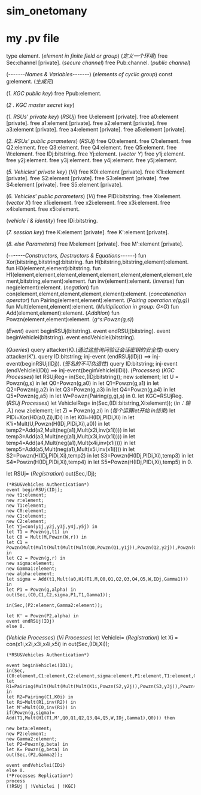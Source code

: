 # sim_onetomany  
# my .pv file
type element. (*element in finite field or group*) (*定义一个环境*)
free Sec:channel [private].		(*secure channel*)
free Pub:channel.			(*public channel*)


(*-------Names & Variables-------*)
(*elements of cyclic group*)
const g:element.  (*生成元*)

(*1. KGC public key*)
free Ppub:element.

(*2 . KGC master secret key*)


(*1. RSUs' private key*)
(*RSUj*)
free U:element [private].
free a0:element [private].
free a1:element [private].
free a2:element [private].
free a3:element [private].
free a4:element [private].
free a5:element [private].

(*2. RSUs' public parameters*)
(*RSUj*)
free Q0:element.
free Q1:element.
free Q2:element.
free Q3:element.
free Q4:element.
free Q5:element.
free W:element.
free IDj:bitstring.
free Yj:element. (*vector Y*)
free y1j:element.
free y2j:element.
free y3j:element.
free y4j:element.
free y5j:element.


(*5. Vehicles' private key*)
(*Vi*)
free K0i:element [private].
free K1i:element [private].
free S2:element [private].
free S3:element [private].
free S4:element [private].
free S5:element [private].


(*6. Vehicles' public parameters*)
(*Vi*)
free PIDi:bitstring.
free Xi:element. (*vector X*)
free x1i:element.
free x2i:element.
free x3i:element.
free x4i:element.
free x5i:element.

(*vehicle i & identity*)
free IDi:bitstring.

(*7. session key*)
free K:element [private].
free K':element [private].

(*8. else Parameters*)
free M:element [private].
free M':element [private].


(*-------Constructors, Destructors & Equations------*)
fun Xor(bitstring,bitstring):bitstring.
fun H(bitstring,bitstring,element):element.
fun H0(element,element):bitstring.
fun H1(element,element,element,element,element,element,element,element,element,bitstring,element):element.
fun inv(element):element. (*inverse*)
fun neg(element):element. (*negation*)
fun con(element,element,element,element,element):element. (*concatenation operator*)
fun Pairing(element,element):element.  (*Pairing operation:e(g,g)*)
fun Mult(element,element):element.  (*Multiplication in group: G×G*)
fun Add(element,element):element.	 (*Addition*)
fun Powzn(element,element):element. 	(*g^s:Powzn(g,s)*)

(*Event*)
event beginRSUj(bitstring).
event endRSUj(bitstring).
event beginVehiclei(bitstring).
event endVehiclei(bitstring).

(*Queries*)
query attacker(K).(*通过这些询问验证会话密钥的安全性*)
query attacker(K').
query ID:bitstring; inj-event (endRSUj(IDj)) ==> inj-event(beginRSUj(IDj)). (*签名的不可伪造性*)
query ID:bitstring; inj-event (endVehiclei(IDi)) ==> inj-event(beginVehiclei(IDi)).
(*Processes*)
(*KGC Processes*)
let RSUjReg=
	in(Sec,(IDj:bitstring)); 
	new s:element;
	let U = Powzn(g,s) in 
	let Q0=Powzn(g,a0) in 
	let Q1=Powzn(g,a1) in 
	let Q2=Powzn(g,a2) in 
	let Q3=Powzn(g,a3) in 
	let Q4=Powzn(g,a4) in 
	let Q5=Powzn(g,a5) in 
	let W=Powzn(Pairing(g,g),s) in
	0.
let KGC=RSUjReg.
(*RSUj Processes*)
let VehicleiReg=
	in(Sec,(IDi:bitstring,Xi:element)); (*in：输入*)
	new zi:element;
	let Zi = Powzn(g,zi) in        (*每个运算let开始 in结束*)
	let PIDi=Xor(H0(a0,Zi),IDi) in
	let K0i=H(IDj,PIDi,Xi) in
	let K1i=Mult(U,Powzn(H(IDj,PIDi,Xi),a0)) in
	let temp2=Add(a2,Mult(neg(a1),Mult(x2i,inv(x1i)))) in
	let temp3=Add(a3,Mult(neg(a1),Mult(x3i,inv(x1i)))) in
	let temp4=Add(a4,Mult(neg(a1),Mult(x4i,inv(x1i)))) in
	let temp5=Add(a5,Mult(neg(a1),Mult(x5i,inv(x1i)))) in
	let S2=Powzn(H(IDj,PIDi,Xi),temp2) in
	let S3=Powzn(H(IDj,PIDi,Xi),temp3) in
	let S4=Powzn(H(IDj,PIDi,Xi),temp4) in
	let S5=Powzn(H(IDj,PIDi,Xi),temp5) in
	0.

let RSUj=
	(*Registration*)
	out(Sec,IDj);
	
	(*RSU&Vehicles Authentication*)
	event beginRSUj(IDj);
	new t1:element;
	new r:element;
	new T1:element;
	new C0:element;
	new C1:element;
	new C2:element;
	let Yj=con(y1j,y2j,y3j,y4j,y5j) in
	let T1 = Powzn(g,t1) in 
	let C0 = Mult(M,Powzn(W,r)) in
	let C1 = Powzn(Mult(Mult(Mult(Mult(Mult(Q0,Powzn(Q1,y1j)),Powzn(Q2,y2j)),Powzn(Q3,y3j)),Powzn(Q4,y4j)),Powzn(Q5,y5j)),r) in
	let C2 = Powzn(g,r) in 
	new sigma:element;
	new Gamma1:element;
	new alpha:element;
	let sigma = Add(t1,Mult(a0,H1(T1,M,Q0,Q1,Q2,Q3,Q4,Q5,W,IDj,Gamma1))) in
	let P1 = Powzn(g,alpha) in 
	out(Sec,(C0,C1,C2,sigma,P1,T1,Gamma1));
	
	in(Sec,(P2:element,Gamma2:element));
	
	let K' = Powzn(P2,alpha) in
	event endRSUj(IDj)
	else 0.


(*Vehicle Processes*)
(*Vi Processes*)
let Vehiclei=
	(*Registration*)
	let Xi = con(x1i,x2i,x3i,x4i,x5i) in 
	out(Sec,(IDi,Xi));
	
	(*RSU&Vehicles Authentication*)
	
    event beginVehiclei(IDi);
	in(Sec,(C0:element,C1:element,C2:element,sigma:element,P1:element,T1:element,Gamma1:element));
	let R1=Pairing(Mult(Mult(Mult(Mult(K1i,Powzn(S2,y2j)),Powzn(S3,y3j)),Powzn(S4,y4j)),Powzn(S5,y5j)),C2) in
	let R2=Pairing(C1,K0i) in
	let Ri=Mult(R1,inv(R2)) in
	let M'=Mult(C0,inv(Ri)) in
	if(Powzn(g,sigma)= Add(T1,Mult(H1(T1,M',Q0,Q1,Q2,Q3,Q4,Q5,W,IDj,Gamma1),Q0))) then
	
	new beta:element;
	new P2:element;
	new Gamma2:element;
	let P2=Powzn(g,beta) in
	let K= Powzn(g,beta) in
    out(Sec,(P2,Gamma2));
	
	event endVehiclei(IDi)
    else 0.
	(*Processes Replication*)
	process 
    (!RSUj | !Vehiclei | !KGC)

